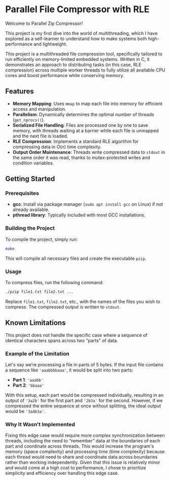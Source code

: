 
# Parallel File Compressor with RLE

Welcome to Parallel Zip Compressor!

This project is my first dive into the world of multithreading, which I have explored as a self-learner to understand how to make systems both high-performance and lightweight.

This project is a multithreaded file compression tool, specifically tailored to run efficiently on memory-limited embedded systems. 
Written in C, it demonstrates an approach to distributing tasks (in this case, RLE compression) across multiple worker threads to fully utilize all available CPU cores and boost performance while conserving memory. 


## Features

- **Memory Mapping**: Uses `mmap` to map each file into memory for efficient access and manipulation.
- **Parallelism**: Dynamically determines the optimal number of threads (`get_nprocs()`). 
- **Serialized File Handling**: Files are processed one by one to save memory, with threads waiting at a barrier while each file is unmapped and the next file is loaded.
- **RLE Compression**: Implements a standard RLE algorithm for compressing data in O(n) time complexity.
- **Output Order Maintenance**: Threads write compressed data to `stdout` in the same order it was read, thanks to mutex-protected writes and condition variables.

## Getting Started

### Prerequisites
- **gcc**: Install via package manager (`sudo apt install gcc` on Linux) if not already available.
- **pthread library**: Typically included with most GCC installations.

### Building the Project
To compile the project, simply run:
```bash
make
```
This will compile all necessary files and create the executable `pzip`.

### Usage
To compress files, run the following command:
```bash
./pzip file1.txt file2.txt ...
```
Replace `file1.txt`, `file2.txt`, etc., with the names of the files you wish to compress. The compressed output is written to `stdout`.


## Known Limitations

This project does not handle the specific case where a sequence of identical characters spans across two "parts" of data. 

### Example of the Limitation

Let's say we’re processing a file in parts of 5 bytes. If the input file contains a sequence like `'aaabbbbaaa'`, it would be split into two parts:

- **Part 1**: `'aaabb'`
- **Part 2**: `'bbaaa'`

With this setup, each part would be compressed individually, resulting in an output of `'3a2b'` for the first part and `'2b3a'` for the second. However, if we compressed the entire sequence at once without splitting, the ideal output would be `'3a4b3a'`.

### Why It Wasn’t Implemented

Fixing this edge case would require more complex synchronization between threads, including the need to “remember” data at the boundaries of each part and coordinate across threads. This would increase the program's memory (space complexity) and processing time (time complexity) because each thread would need to share and coordinate data across boundaries rather than working independently. Given that this issue is relatively minor and would come at a high cost to performance, I chose to prioritize simplicity and efficiency over handling this edge case.

